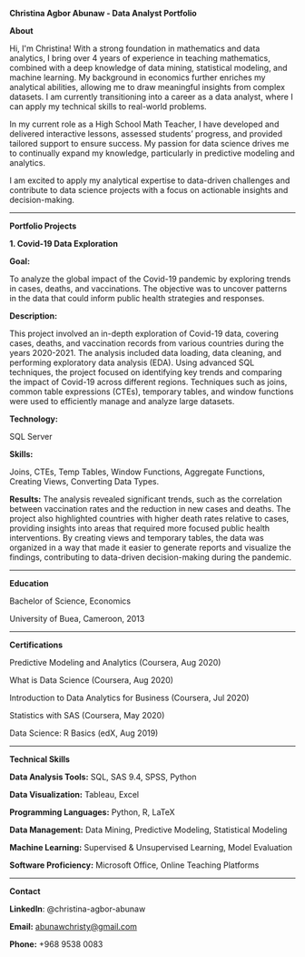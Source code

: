 **Christina Agbor Abunaw - Data Analyst Portfolio**

**About**

Hi, I'm Christina! With a strong foundation in mathematics and data analytics, I bring over 4 years of experience in teaching mathematics, combined with a deep knowledge of data mining,
statistical modeling, and machine learning. My background in economics further enriches my analytical abilities, allowing me to draw meaningful insights from complex datasets.
I am currently transitioning into a career as a data analyst, where I can apply my technical skills to real-world problems.

In my current role as a High School Math Teacher, I have developed and delivered interactive lessons, assessed students’ progress, and provided tailored support to ensure success. 
My passion for data science drives me to continually expand my knowledge, particularly in predictive modeling and analytics.

I am excited to apply my analytical expertise to data-driven challenges and contribute to data science projects with a focus on actionable insights and decision-making.
______________________________________________________________________________________________________________________________________________________________________________________________

**Portfolio Projects**

**1. Covid-19 Data Exploration**

**Goal:**

To analyze the global impact of the Covid-19 pandemic by exploring trends in cases, deaths, and vaccinations. The objective was to uncover patterns in the data that could 
inform public health strategies and responses.

**Description:**

This project involved an in-depth exploration of Covid-19 data, covering cases, deaths, and vaccination records from various countries during the years 2020-2021.
The analysis included data loading, data cleaning, and performing exploratory data analysis (EDA). Using advanced SQL techniques, the project focused on identifying
key trends and comparing the impact of Covid-19 across different regions. Techniques such as joins, common table expressions (CTEs), temporary tables, and window functions
were used to efficiently manage and analyze large datasets.

**Technology:**

SQL Server

**Skills:**

Joins, CTEs, Temp Tables, Window Functions, Aggregate Functions, Creating Views, Converting Data Types.

**Results:**
The analysis revealed significant trends, such as the correlation between vaccination rates and the reduction in new cases and deaths. The project also highlighted countries with
higher death rates relative to cases, providing insights into areas that required more focused public health interventions. By creating views and temporary tables, the data was
organized in a way that made it easier to generate reports and visualize the findings, contributing to data-driven decision-making during the pandemic.
_____________________________________________________________________________________________________________________________________________________________________________________________________________

**Education**

Bachelor of Science, Economics

University of Buea, Cameroon, 2013
_____________________________________________________________________________________________________________________________________________________________________________________________________________

**Certifications**

Predictive Modeling and Analytics (Coursera, Aug 2020)

What is Data Science (Coursera, Aug 2020)

Introduction to Data Analytics for Business (Coursera, Jul 2020)

Statistics with SAS (Coursera, May 2020)

Data Science: R Basics (edX, Aug 2019)
_____________________________________________________________________________________________________________________________________________________________________________________________________________


**Technical Skills**

**Data Analysis Tools:** SQL, SAS 9.4, SPSS, Python

**Data Visualization:** Tableau, Excel

**Programming Languages:** Python, R, LaTeX

**Data Management:** Data Mining, Predictive Modeling, Statistical Modeling

**Machine Learning:** Supervised & Unsupervised Learning, Model Evaluation

**Software Proficiency:** Microsoft Office, Online Teaching Platforms
_____________________________________________________________________________________________________________________________________________________________________________________________________________

**Contact**

****LinkedIn****: @christina-agbor-abunaw

**Email:** abunawchristy@gmail.com

**Phone:** +968 9538 0083

